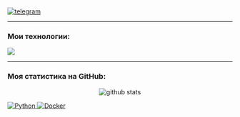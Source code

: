 ### 

<p align="left">
  <a href="https://t.me/newWorld_close" target="blank"><img align="center" src="https://skillicons.dev/icons?i=telegram" alt="telegram" /></a>
</p>

---



### Мои технологии:

<p align="left">
  <a href="https://skillicons.dev" target="_blank">
    <img src="https://skillicons.dev/icons?i=html,css,js,ts,react,redux,nodejs,git" />
  </a>
</p>

---
### Моя статистика на GitHub:

<p align="center">
  <img src="https://github-readme-stats.vercel.app/api?username=jinxpurplerose&show_icons=true&theme=radical" alt="github stats" />
</p>

<a href="https://www.python.org" target="_blank">
  <img src="https://img.shields.io/badge/Python-3776AB?style=for-the-badge&logo=python&logoColor=white" alt="Python"/>
</a>
<a href="https://www.docker.com" target="_blank">
  <img src="https://img.shields.io/badge/Docker-2496ED?style=for-the-badge&logo=docker&logoColor=white" alt="Docker"/>
</a>
